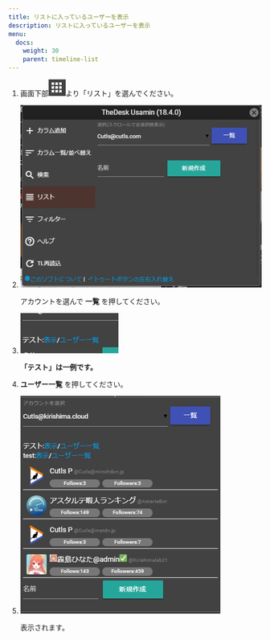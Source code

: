```yaml
---
title: リストに入っているユーザーを表示
description: リストに入っているユーザーを表示
menu:
  docs:
    weight: 30
    parent: timeline-list
---
```


1. 画面下部![toot13](https://raw.githubusercontent.com/cutls/TheDeskDocs/master/media/toot13.png)より「リスト」を選んでください。
2. ![timeline15](https://raw.githubusercontent.com/cutls/TheDeskDocs/master/media/timeline15.png)  

   アカウントを選んで **一覧** を押してください。

3. ![timeline16](https://raw.githubusercontent.com/cutls/TheDeskDocs/master/media/timeline16.png)  

   **「テスト」は一例です。**

4. **ユーザー一覧** を押してください。
5. ![timeline17](https://raw.githubusercontent.com/cutls/TheDeskDocs/master/media/timeline17.png)  

   表示されます。

